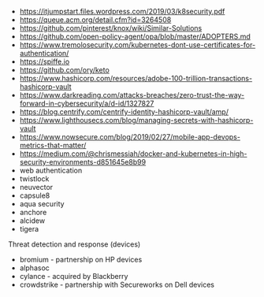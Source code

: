- https://itjumpstart.files.wordpress.com/2019/03/k8security.pdf
- https://queue.acm.org/detail.cfm?id=3264508
- https://github.com/pinterest/knox/wiki/Similar-Solutions
- https://github.com/open-policy-agent/opa/blob/master/ADOPTERS.md
- https://www.tremolosecurity.com/kubernetes-dont-use-certificates-for-authentication/
- https://spiffe.io
- https://github.com/ory/keto
- https://www.hashicorp.com/resources/adobe-100-trillion-transactions-hashicorp-vault
- https://www.darkreading.com/attacks-breaches/zero-trust-the-way-forward-in-cybersecurity/a/d-id/1327827
- https://blog.centrify.com/centrify-identity-hashicorp-vault/amp/
- https://www.lighthousecs.com/blog/managing-secrets-with-hashicorp-vault
- https://www.nowsecure.com/blog/2019/02/27/mobile-app-devops-metrics-that-matter/
- https://medium.com/@chrismessiah/docker-and-kubernetes-in-high-security-environments-d851645e8b99
- web authentication
- twistlock
- neuvector
- capsule8
- aqua security
- anchore
- alcidew
- tigera

Threat detection and response (devices)
- bromium - partnership on HP devices
- alphasoc
- cylance - acquired by Blackberry
- crowdstrike - partnership with Secureworks on Dell devices
